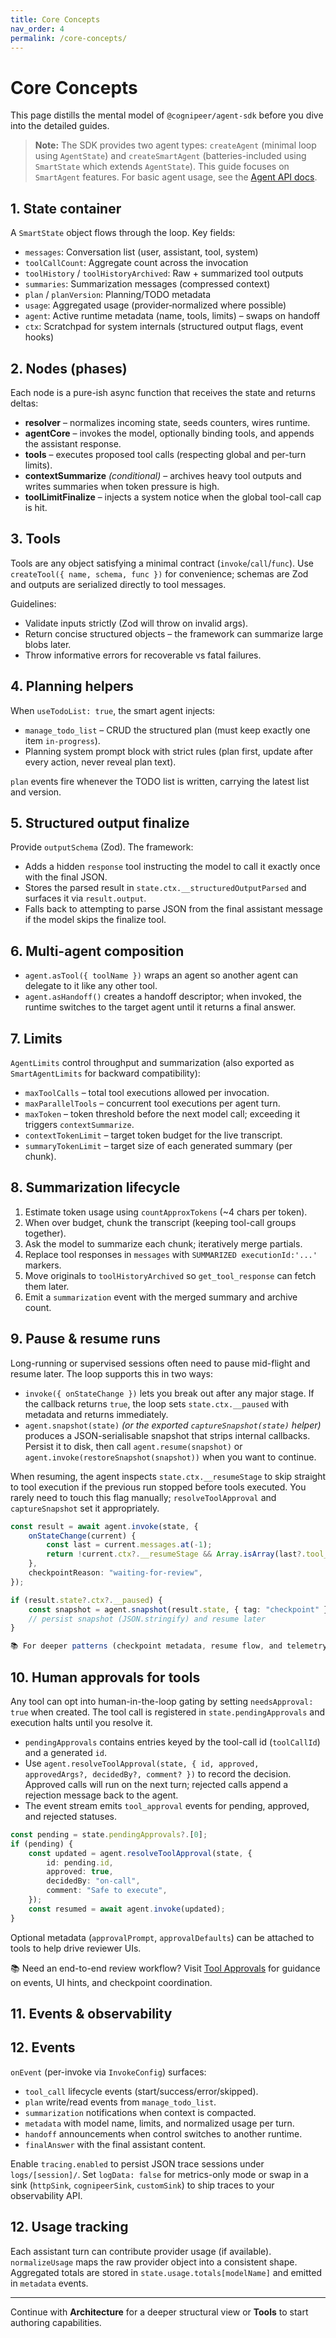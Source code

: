 ```yaml
---
title: Core Concepts
nav_order: 4
permalink: /core-concepts/
---
```


# Core Concepts

This page distills the mental model of `@cognipeer/agent-sdk` before you dive into the detailed guides.

> **Note:** The SDK provides two agent types: `createAgent` (minimal loop using `AgentState`) and `createSmartAgent` (batteries-included using `SmartState` which extends `AgentState`). This guide focuses on `SmartAgent` features. For basic agent usage, see the [Agent API docs](../api/agent.md).

## 1. State container
A `SmartState` object flows through the loop. Key fields:
- `messages`: Conversation list (user, assistant, tool, system)
- `toolCallCount`: Aggregate count across the invocation
- `toolHistory` / `toolHistoryArchived`: Raw + summarized tool outputs
- `summaries`: Summarization messages (compressed context)
- `plan` / `planVersion`: Planning/TODO metadata
- `usage`: Aggregated usage (provider‐normalized where possible)
- `agent`: Active runtime metadata (name, tools, limits) – swaps on handoff
- `ctx`: Scratchpad for system internals (structured output flags, event hooks)

## 2. Nodes (phases)
Each node is a pure-ish async function that receives the state and returns deltas:
- **resolver** – normalizes incoming state, seeds counters, wires runtime.
- **agentCore** – invokes the model, optionally binding tools, and appends the assistant response.
- **tools** – executes proposed tool calls (respecting global and per-turn limits).
- **contextSummarize** *(conditional)* – archives heavy tool outputs and writes summaries when token pressure is high.
- **toolLimitFinalize** – injects a system notice when the global tool-call cap is hit.

## 3. Tools

Tools are any object satisfying a minimal contract (`invoke`/`call`/`func`). Use `createTool({ name, schema, func })` for convenience; schemas are Zod and outputs are serialized directly to tool messages.

Guidelines:
- Validate inputs strictly (Zod will throw on invalid args).
- Return concise structured objects – the framework can summarize large blobs later.
- Throw informative errors for recoverable vs fatal failures.

## 4. Planning helpers

When `useTodoList: true`, the smart agent injects:
- `manage_todo_list` – CRUD the structured plan (must keep exactly one item `in-progress`).
- Planning system prompt block with strict rules (plan first, update after every action, never reveal plan text).

`plan` events fire whenever the TODO list is written, carrying the latest list and version.

## 5. Structured output finalize

Provide `outputSchema` (Zod). The framework:
- Adds a hidden `response` tool instructing the model to call it exactly once with the final JSON.
- Stores the parsed result in `state.ctx.__structuredOutputParsed` and surfaces it via `result.output`.
- Falls back to attempting to parse JSON from the final assistant message if the model skips the finalize tool.

## 6. Multi-agent composition
- `agent.asTool({ toolName })` wraps an agent so another agent can delegate to it like any other tool.
- `agent.asHandoff()` creates a handoff descriptor; when invoked, the runtime switches to the target agent until it returns a final answer.

## 7. Limits

`AgentLimits` control throughput and summarization (also exported as `SmartAgentLimits` for backward compatibility):
- `maxToolCalls` – total tool executions allowed per invocation.
- `maxParallelTools` – concurrent tool executions per agent turn.
- `maxToken` – token threshold before the next model call; exceeding it triggers `contextSummarize`.
- `contextTokenLimit` – target token budget for the live transcript.
- `summaryTokenLimit` – target size of each generated summary (per chunk).

## 8. Summarization lifecycle
1. Estimate token usage using `countApproxTokens` (~4 chars per token).
2. When over budget, chunk the transcript (keeping tool-call groups together).
3. Ask the model to summarize each chunk; iteratively merge partials.
4. Replace tool responses in `messages` with `SUMMARIZED executionId:'...'` markers.
5. Move originals to `toolHistoryArchived` so `get_tool_response` can fetch them later.
6. Emit a `summarization` event with the merged summary and archive count.

## 9. Pause & resume runs

Long-running or supervised sessions often need to pause mid-flight and resume later. The loop supports this in two ways:

- `invoke({ onStateChange })` lets you break out after any major stage. If the callback returns `true`, the loop sets `state.ctx.__paused` with metadata and returns immediately.
- `agent.snapshot(state)` *(or the exported `captureSnapshot(state)` helper)* produces a JSON-serialisable snapshot that strips internal callbacks. Persist it to disk, then call `agent.resume(snapshot)` or `agent.invoke(restoreSnapshot(snapshot))` when you want to continue.

When resuming, the agent inspects `state.ctx.__resumeStage` to skip straight to tool execution if the previous run stopped before tools executed. You rarely need to touch this flag manually; `resolveToolApproval` and `captureSnapshot` set it appropriately.

```ts
const result = await agent.invoke(state, {
	onStateChange(current) {
		const last = current.messages.at(-1);
		return !current.ctx?.__resumeStage && Array.isArray(last?.tool_calls);
	},
	checkpointReason: "waiting-for-review",
});

if (result.state?.ctx?.__paused) {
	const snapshot = agent.snapshot(result.state, { tag: "checkpoint" });
	// persist snapshot (JSON.stringify) and resume later
}

📚 For deeper patterns (checkpoint metadata, resume flow, and telemetry ideas) see [State Management](/state-management/).
```

## 10. Human approvals for tools

Any tool can opt into human-in-the-loop gating by setting `needsApproval: true` when created. The tool call is registered in `state.pendingApprovals` and execution halts until you resolve it.

- `pendingApprovals` contains entries keyed by the tool-call id (`toolCallId`) and a generated `id`.
- Use `agent.resolveToolApproval(state, { id, approved, approvedArgs?, decidedBy?, comment? })` to record the decision. Approved calls will run on the next turn; rejected calls append a rejection message back to the agent.
- The event stream emits `tool_approval` events for pending, approved, and rejected statuses.

```ts
const pending = state.pendingApprovals?.[0];
if (pending) {
	const updated = agent.resolveToolApproval(state, {
		id: pending.id,
		approved: true,
		decidedBy: "on-call",
		comment: "Safe to execute",
	});
	const resumed = await agent.invoke(updated);
}
```

Optional metadata (`approvalPrompt`, `approvalDefaults`) can be attached to tools to help drive reviewer UIs.

📚 Need an end-to-end review workflow? Visit [Tool Approvals](/tool-approvals/) for guidance on events, UI hints, and checkpoint coordination.

## 11. Events & observability

## 12. Events
`onEvent` (per-invoke via `InvokeConfig`) surfaces:
- `tool_call` lifecycle events (start/success/error/skipped).
- `plan` write/read events from `manage_todo_list`.
- `summarization` notifications when context is compacted.
- `metadata` with model name, limits, and normalized usage per turn.
- `handoff` announcements when control switches to another runtime.
- `finalAnswer` with the final assistant content.

Enable `tracing.enabled` to persist JSON trace sessions under `logs/[session]/`. Set `logData: false` for metrics-only mode or swap in a sink (`httpSink`, `cognipeerSink`, `customSink`) to ship traces to your observability API.

## 12. Usage tracking

Each assistant turn can contribute provider usage (if available). `normalizeUsage` maps the raw provider object into a consistent shape. Aggregated totals are stored in `state.usage.totals[modelName]` and emitted in `metadata` events.

---
Continue with **Architecture** for a deeper structural view or **Tools** to start authoring capabilities.
